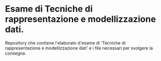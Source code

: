 # Esame di Tecniche di rappresentazione e modellizzazione dati.
Repository che contiene l'elaborato d'esame di 'Tecniche di rappresentazione e modellizzazione dati' e i file necessari per svolgere la consegna.

